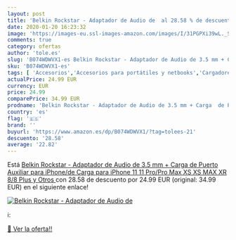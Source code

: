 ```yaml
---
layout: post
title: 'Belkin Rockstar - Adaptador de Audio de  al 28.58 % de descuento'
date: 2020-01-20 16:23:32
image: 'https://images-eu.ssl-images-amazon.com/images/I/31PGPXi39wL._SL400_.jpg'
comments: true
category: ofertas
author: 'tole.es'
slug: 'B074WDWVX1-es Belkin Rockstar - Adaptador de Audio de 3.5 mm + Carga de...'
sku: 'B074WDWVX1-es'
tags: [ 'Accesorios','Accesorios para portátiles y netbooks','Cargadores y adaptadores para portátiles y netbooks','Cargadores y bases de carga para portátiles y netbooks','Informática','iphone', ]
actualPrice: 24.99 EUR
currency: EUR
price: 24.99
comparePrice: 34.99 EUR
prodname: 'Belkin Rockstar - Adaptador de Audio de 3.5 mm + Carga  de Puerto Auxiliar para iPhone/de Carga para iPhone 11  11 Pro/Pro Max  XS  XS MAX  XR  8/8 Plus y Otros '
country: 'es'
flag: '🇪🇸'
brand: ''
buyurl: 'https://www.amazon.es/dp/B074WDWVX1/?tag=tolees-21'
descuento: '28.58'
average: '22.82'
---
```


Está [Belkin Rockstar - Adaptador de Audio de 3.5 mm + Carga  de Puerto Auxiliar para iPhone/de Carga para iPhone 11  11 Pro/Pro Max  XS  XS MAX  XR  8/8 Plus y Otros ](https://www.amazon.es/dp/B074WDWVX1/?tag=tolees-21) con 28.58 de descuento por 24.99 EUR (original: 34.99 EUR) en el siguiente enlace!

[![Belkin Rockstar - Adaptador de Audio de ](https://images-eu.ssl-images-amazon.com/images/I/31PGPXi39wL._SL400_.jpg)](https://www.amazon.es/dp/B074WDWVX1/?tag=tolees-21)

ℹ️:


[🛒 Ver la oferta!!](https://www.amazon.es/dp/B074WDWVX1/?tag=tolees-21)
